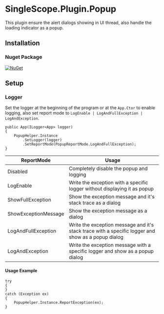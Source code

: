 # SingleScope.Plugin.Popup
This plugin ensure the alert dialogs showing in UI thread, also handle the loading indicator as a popup.

## Installation
### Nuget Package
[![NuGet](https://img.shields.io/nuget/v/SingleScope.Plugin.Popup)](https://www.nuget.org/packages/SingleScope.Plugin.Popup/)

## Setup
### Logger
Set the logger at the beginning of the program or at the ``App.Ctor`` to enable logging, also set report mode to ``LogEnable | LogAndFullException | LogAndException``.
````
public App(ILogger<App> logger)
{
    PopupHelper.Instance
        .SetLogger(logger)
        .SetReportMode(PopupReportMode.LogAndFullException);
}
````
| ReportMode | Usage |
|---------|----------|
|Disabled|Completely disable the popup and logging|
|LogEnable|Write the exception with a specific logger without displaying it as popup|
|ShowFullException|Show the exception message and it's stack trace as a dialog|
|ShowExceptionMessage|Show the exception message as a dialog|
|LogAndFullException|Write the exception message and it's stack trace with a specific logger and show as a popup dialog|
|LogAndException|Write the exception message with a specific logger and show as a popup dialog|

#### Usage Example

````
try
{
}
catch (Exception ex)
{
    PopupHelper.Instance.ReportException(ex);
}
````